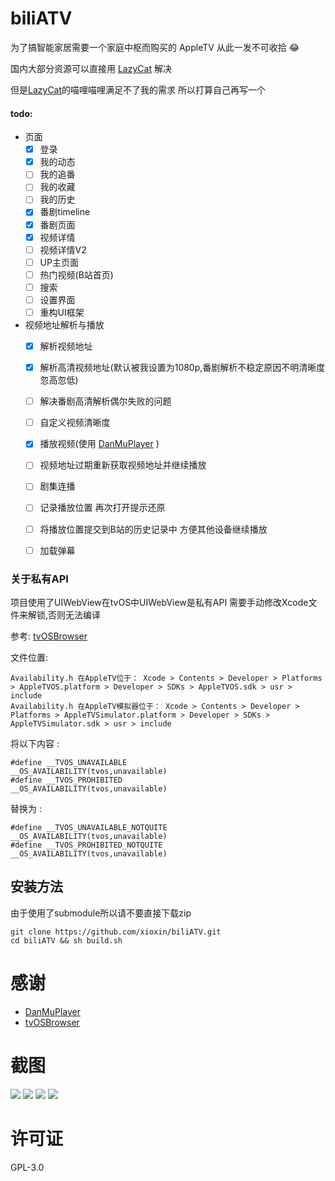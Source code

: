 #  biliATV

为了搞智能家居需要一个家庭中枢而购买的 AppleTV 从此一发不可收拾 :joy:

国内大部分资源可以直接用 [LazyCat](https://github.com/fuzhuo/LazyCat) 解决

但是[LazyCat](https://github.com/fuzhuo/LazyCat)的喵哩喵哩满足不了我的需求
所以打算自己再写一个




#### todo:


* 页面
    * [x] 登录
    * [x] 我的动态
    * [ ] 我的追番
    * [ ] 我的收藏
    * [ ] 我的历史
    * [x] 番剧timeline
    * [x] 番剧页面
    * [x] 视频详情
    * [ ] 视频详情V2
    * [ ] UP主页面
    * [ ] 热门视频(B站首页)
    * [ ] 搜索
    * [ ] 设置界面
    * [ ] 重构UI框架
    
* 视频地址解析与播放
    * [x] 解析视频地址
    * [x] 解析高清视频地址(默认被我设置为1080p,番剧解析不稳定原因不明清晰度忽高忽低)
    * [ ] 解决番剧高清解析偶尔失败的问题
    * [ ] 自定义视频清晰度
    * [x] 播放视频(使用 [DanMuPlayer](https://github.com/fuzhuo/DanMuPlayer) )
    * [ ] 视频地址过期重新获取视频地址并继续播放
    * [ ] 剧集连播
    * [ ] 记录播放位置 再次打开提示还原
    * [ ] 将播放位置提交到B站的历史记录中 方便其他设备继续播放
    * [ ] 加载弹幕


### 关于私有API
项目使用了UIWebView在tvOS中UIWebView是私有API
需要手动修改Xcode文件来解锁,否则无法编译

参考: [tvOSBrowser](https://github.com/steventroughtonsmith/tvOSBrowser)

文件位置:
```
Availability.h 在AppleTV位于： Xcode > Contents > Developer > Platforms > AppleTVOS.platform > Developer > SDKs > AppleTVOS.sdk > usr > include
Availability.h 在AppleTV模拟器位于： Xcode > Contents > Developer > Platforms > AppleTVSimulator.platform > Developer > SDKs > AppleTVSimulator.sdk > usr > include
```

将以下内容 :
```
#define __TVOS_UNAVAILABLE                    __OS_AVAILABILITY(tvos,unavailable)
#define __TVOS_PROHIBITED                     __OS_AVAILABILITY(tvos,unavailable)
```
替换为 :
```
#define __TVOS_UNAVAILABLE_NOTQUITE                    __OS_AVAILABILITY(tvos,unavailable)
#define __TVOS_PROHIBITED_NOTQUITE                     __OS_AVAILABILITY(tvos,unavailable)
```

## 安装方法
由于使用了submodule所以请不要直接下载zip
```
git clone https://github.com/xioxin/biliATV.git
cd biliATV && sh build.sh
```


# 感谢

* [DanMuPlayer](https://github.com/fuzhuo/DanMuPlayer)
* [tvOSBrowser](https://github.com/steventroughtonsmith/tvOSBrowser)


# 截图
![](https://user-images.githubusercontent.com/5716100/33050348-65c4a9a2-ce9f-11e7-91a0-3b219b08ce05.png)
![](https://user-images.githubusercontent.com/5716100/33050369-86917f7a-ce9f-11e7-9d47-e5936b2107bd.png)
![](https://user-images.githubusercontent.com/5716100/33050453-f0046422-ce9f-11e7-9726-7128e7a5ba73.png)
![](https://user-images.githubusercontent.com/5716100/33050440-e706b460-ce9f-11e7-8241-fff6a41d397b.png)

# 许可证
GPL-3.0


